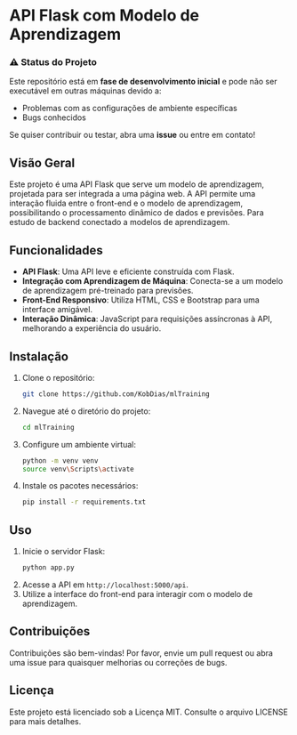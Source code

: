 # API Flask com Modelo de Aprendizagem

### ⚠️ Status do Projeto  
Este repositório está em **fase de desenvolvimento inicial** e pode não ser executável em outras máquinas devido a:  
- Problemas com as configurações de ambiente específicas  
- Bugs conhecidos  

Se quiser contribuir ou testar, abra uma **issue** ou entre em contato!

## Visão Geral
Este projeto é uma API Flask que serve um modelo de aprendizagem, projetada para ser integrada a uma página web. A API permite uma interação fluida entre o front-end e o modelo de aprendizagem, possibilitando o processamento dinâmico de dados e previsões. Para estudo de backend conectado a modelos de aprendizagem.

## Funcionalidades
- **API Flask**: Uma API leve e eficiente construída com Flask.
- **Integração com Aprendizagem de Máquina**: Conecta-se a um modelo de aprendizagem pré-treinado para previsões.
- **Front-End Responsivo**: Utiliza HTML, CSS e Bootstrap para uma interface amigável.
- **Interação Dinâmica**: JavaScript para requisições assíncronas à API, melhorando a experiência do usuário.

## Instalação
1. Clone o repositório:
   ```bash
   git clone https://github.com/KobDias/mlTraining
   ```
2. Navegue até o diretório do projeto:
   ```bash
   cd mlTraining
   ```
3. Configure um ambiente virtual:
   ```bash
   python -m venv venv
   source venv\Scripts\activate
   ```
4. Instale os pacotes necessários:
   ```bash
   pip install -r requirements.txt
   ```

## Uso
1. Inicie o servidor Flask:
   ```bash
   python app.py
   ```
2. Acesse a API em `http://localhost:5000/api`.
3. Utilize a interface do front-end para interagir com o modelo de aprendizagem.

## Contribuições
Contribuições são bem-vindas! Por favor, envie um pull request ou abra uma issue para quaisquer melhorias ou correções de bugs.

## Licença
Este projeto está licenciado sob a Licença MIT. Consulte o arquivo LICENSE para mais detalhes.
